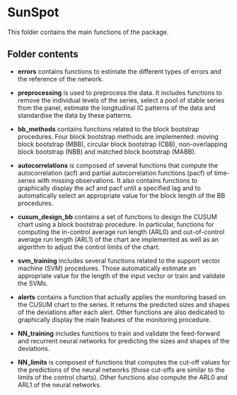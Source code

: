 
# SunSpot 

This folder contains the main functions of the package. 

## Folder contents

* **errors** contains functions to estimate the different types of errors and the reference of the network. 

* **preprocessing** is used to preprocess the data. It includes functions to remove the individual levels of the series, select a pool of stable series from the panel, estimate the longitudinal IC patterns of the data and standardise the data by these patterns.

* **bb_methods** contains functions related to the block bootstrap procedures. Four block bootstrap methods are implemented: moving block bootstrap (MBB), circular block bootstrap (CBB), non-overlapping block bootstrap (NBB) and matched block bootstrap (MABB). 

* **autocorrelations** is composed of several functions that compute the autocorrelation (acf) and partial autocorrelation functions (pacf) of time-series with missing observations. 
It also contains functions to graphically display the acf and pacf until a specified lag and to automatically select an appropriate value for the block 
length of the BB procedures.

* **cusum_design_bb** contains a set of functions to design the CUSUM chart using a block bootstrap procedure. In particular, functions for computing the in-control average run length (ARL0) and out-of-control average run length (ARL1) of the chart are implemented as well as an algorithm to adjust the control limits of the chart.

* **svm_training** includes several functions related to the support vector machine (SVM) procedures. Those automatically estimate an appropriate value for the length of the input vector or train and validate the SVMs.

* **alerts** contains a function that actually applies the monitoring based on the CUSUM chart to the series. It returns the predicted sizes and shapes of the deviations after each alert. Other functions are also dedicated to graphically display the main features of the monitoring procedure.

* **NN_training** includes functions to train and validate the feed-forward and recurrent neural networks for predicting the sizes and shapes of the deviations. 

* **NN_limits** is composed of functions that computes the cut-off values for the predictions of the neural networks (those cut-offs are similar to the limits of the control charts). 
Other functions also compute the ARL0 and ARL1 of the neural networks. 





